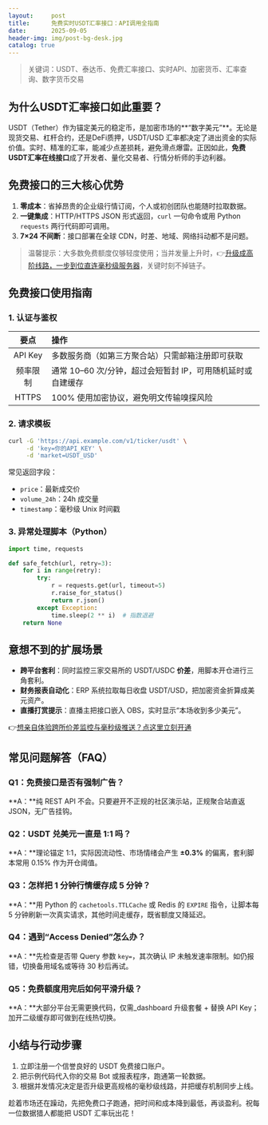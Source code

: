 ```yaml
---
layout:     post
title:      免费实时USDT汇率接口：API调用全指南
date:       2025-09-05
header-img: img/post-bg-desk.jpg
catalog: true
---
```


> 关键词：USDT、泰达币、免费汇率接口、实时API、加密货币、汇率查询、数字货币交易

## 为什么USDT汇率接口如此重要？

USDT（Tether）作为锚定美元的稳定币，是加密市场的**“数字美元”**。无论是现货交易、杠杆合约，还是DeFi质押，USDT/USD 汇率都决定了进出资金的实际价值。实时、精准的汇率，能减少点差损耗，避免滑点爆雷。正因如此，**免费USDT汇率在线接口**成了开发者、量化交易者、行情分析师的手边利器。

## 免费接口的三大核心优势

1. **零成本**：省掉昂贵的企业级行情订阅，个人或初创团队也能随时拉取数据。  
2. **一键集成**：HTTP/HTTPS JSON 形式返回，`curl` 一句命令或用 Python `requests` 两行代码即可调用。  
3. **7×24 不间断**：接口部署在全球 CDN，时差、地域、网络抖动都不是问题。

> 温馨提示：大多数免费额度仅够轻度使用；当并发量上升时，👉[升级成高阶线路，一步到位直连毫秒级服务器](https://okxdog.com/)，关键时刻不掉链子。

## 免费接口使用指南

### 1. 认证与鉴权

| 要点 | 操作 |
|:---:|:---|
| API Key | 多数服务商（如第三方聚合站）只需邮箱注册即可获取 |
| 频率限制 | 通常 10–60 次/分钟，超过会短暂封 IP，可用随机延时或自建缓存 |
| HTTPS | 100% 使用加密协议，避免明文传输嗅探风险 |

### 2. 请求模板

```bash
curl -G 'https://api.example.com/v1/ticker/usdt' \
     -d 'key=你的API_KEY' \
     -d 'market=USDT_USD'
```

常见返回字段：

- `price`：最新成交价  
- `volume_24h`：24h 成交量  
- `timestamp`：毫秒级 Unix 时间戳  

### 3. 异常处理脚本（Python）

```python
import time, requests

def safe_fetch(url, retry=3):
    for i in range(retry):
        try:
            r = requests.get(url, timeout=5)
            r.raise_for_status()
            return r.json()
        except Exception:
            time.sleep(2 ** i)  # 指数退避
    return None
```

## 意想不到的扩展场景

- **跨平台套利**：同时监控三家交易所的 USDT/USDC **价差**，用脚本开仓进行三角套利。  
- **财务报表自动化**：ERP 系统拉取每日收盘 USDT/USD，把加密资金折算成美元资产。  
- **直播打赏提示**：直播主把接口嵌入 OBS，实时显示“本场收到多少美元”。

👉[想亲自体验跨所价差监控与毫秒级推送？点这里立刻开通](https://okxdog.com/)

## 常见问题解答（FAQ）

### Q1：免费接口是否有强制广告？
**A：**纯 REST API 不会。只要避开不正规的社区演示站，正规聚合站直返 JSON，无广告挂钩。

### Q2：USDT 兑美元一直是 1:1 吗？
**A：**理论锚定 1:1，实际因流动性、市场情绪会产生 **±0.3%** 的偏离，套利脚本常用 0.15% 作为开仓阈值。

### Q3：怎样把 1 分钟行情缓存成 5 分钟？
**A：**用 Python 的 `cachetools.TTLCache` 或 Redis 的 `EXPIRE` 指令，让脚本每 5 分钟刷新一次真实请求，其他时间走缓存，既省额度又降延迟。

### Q4：遇到“Access Denied”怎么办？
**A：**先检查是否带 Query 参数 `key=`，其次确认 IP 未触发速率限制。如仍报错，切换备用域名或等待 30 秒后再试。

### Q5：免费额度用完后如何平滑升级？
**A：**大部分平台无需更换代码，仅需_dashboard 升级套餐 + 替换 API Key；加开二级缓存即可做到在线热切换。

## 小结与行动步骤

1. 立即注册一个信誉良好的 USDT 免费接口账户。  
2. 把示例代码代入你的交易 Bot 或报表程序，跑通第一轮数据。  
3. 根据并发情况决定是否升级更高规格的毫秒级线路，并把缓存机制同步上线。

趁着市场还在躁动，先把免费口子跑通，把时间和成本降到最低，再谈盈利。祝每一位数据猎人都能把 USDT 汇率玩出花！